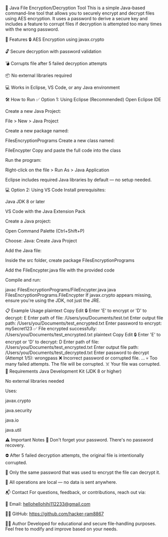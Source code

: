 🔐 Java File Encryption/Decryption Tool
This is a simple Java-based command-line tool that allows you to securely encrypt and decrypt files using AES encryption. It uses a password to derive a secure key and includes a feature to corrupt files if decryption is attempted too many times with the wrong password.

📁 Features
🔒 AES Encryption using javax.crypto

🔓 Secure decryption with password validation

💣 Corrupts file after 5 failed decryption attempts

📦 No external libraries required

💻 Works in Eclipse, VS Code, or any Java environment

🛠 How to Run
✅ Option 1: Using Eclipse (Recommended)
Open Eclipse IDE

Create a new Java Project:

File > New > Java Project

Create a new package named:

FilesEncryptionPrograms
Create a new class named:

FileEncypter
Copy and paste the full code into the class

Run the program:

Right-click on the file > Run As > Java Application

Eclipse includes required Java libraries by default — no setup needed.

💻 Option 2: Using VS Code
Install prerequisites:

Java JDK 8 or later

VS Code with the Java Extension Pack

Create a Java project:

Open Command Palette (Ctrl+Shift+P)

Choose: Java: Create Java Project

Add the Java file:

Inside the src folder, create package FilesEncryptionPrograms

Add the FileEncypter.java file with the provided code

Compile and run:

javac FilesEncryptionPrograms/FileEncypter.java
java FilesEncryptionPrograms.FileEncypter
If javax.crypto appears missing, ensure you're using the JDK, not just the JRE.

📋 Example Usage
plaintext
Copy
Edit
🔒 Enter 'E' to encrypt or 'D' to decrypt: E
Enter path of file: /Users/you/Documents/test.txt
Enter output file path: /Users/you/Documents/test_encrypted.txt
Enter password to encrypt: mySecret123
✅ File encrypted successfully: /Users/you/Documents/test_encrypted.txt
plaintext
Copy
Edit
🔒 Enter 'E' to encrypt or 'D' to decrypt: D
Enter path of file: /Users/you/Documents/test_encrypted.txt
Enter output file path: /Users/you/Documents/test_decrypted.txt
Enter password to decrypt (Attempt 1/5): wrongpass
❌ Incorrect password or corrupted file.
...
💀 Too many failed attempts. The file will be corrupted.
☠️ Your file was corrupted.
🔧 Requirements
Java Development Kit (JDK 8 or higher)

No external libraries needed

Uses:

javax.crypto

java.security

java.io

java.util

⚠️ Important Notes
💾 Don't forget your password. There's no password recovery.

⛔ After 5 failed decryption attempts, the original file is intentionally corrupted.

🔑 Only the same password that was used to encrypt the file can decrypt it.

🔐 All operations are local — no data is sent anywhere.

📬 Contact
For questions, feedback, or contributions, reach out via:

📧 Email: hellohellohihi112233@gmail.com

🧑‍💻 GitHub: https://github.com/hacker-ram8867

🧑‍💻 Author
Developed for educational and secure file-handling purposes.
Feel free to modify and improve based on your needs.
